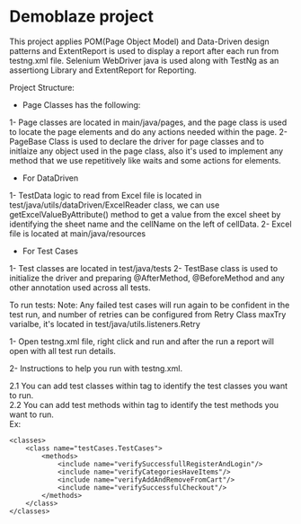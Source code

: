 # Demoblaze project
This project applies POM(Page Object Model) and Data-Driven design patterns and ExtentReport is used to display a report after each run from testng.xml file.
Selenium WebDriver java is used along with TestNg as an assertiong Library and ExtentReport for Reporting.

Project Structure:
- Page Classes has the following:

1- Page classes are located in main/java/pages, and the page class is used to locate the page elements and do any actions needed within the page.
2- PageBase Class is used to declare the driver for page classes and to initlaize any object used in the page class, also it's used to implement any method that we use repetitively like waits and some actions for elements.

- For DataDriven

1- TestData logic to read from Excel file is located in test/java/utils/dataDriven/ExcelReader class, we can use getExcelValueByAttribute() method to get a value from the excel sheet by identifying the sheet name and the cellName on the left of cellData.
2- Excel file is located at main/java/resources

- For Test Cases

1- Test classes are located in test/java/tests
2- TestBase class is used to initialize the driver and preparing @AfterMethod, @BeforeMethod and any other annotation used across all tests.

To run tests:
Note: Any failed test cases will run again to be confident in the test run, and number of retries can be configured from Retry Class maxTry varialbe, it's located in test/java/utils.listeners.Retry

1- Open testng.xml file, right click and run and after the run a report will open with all test run details.

2- Instructions to help you run with testng.xml.

2.1 You can add test classes within <classes></classes> tag to identify the test classes you want to run.  
2.2 You can add test methods within <class></class> tag to identify the test methods you want to run.  
Ex:
```
<classes>
	<class name="testCases.TestCases">
		<methods>
			<include name="verifySuccessfullRegisterAndLogin"/>
			<include name="verifyCategoriesHaveItems"/>
			<include name="verifyAddAndRemoveFromCart"/>
			<include name="verifySuccessfulCheckout"/>
		</methods>
	</class>
</classes>
```
